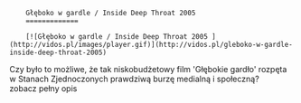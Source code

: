 
        Głęboko w gardle / Inside Deep Throat 2005 
        =============
        
        [![Głęboko w gardle / Inside Deep Throat 2005 ](http://vidos.pl/images/player.gif)](http://vidos.pl/gleboko-w-gardle-inside-deep-throat-2005)
        
        
 Czy było to możliwe, że tak niskobudżetowy film 'Głębokie gardło' rozpęta w Stanach Zjednoczonych prawdziwą burzę medialną i społeczną? zobacz pełny opis
    